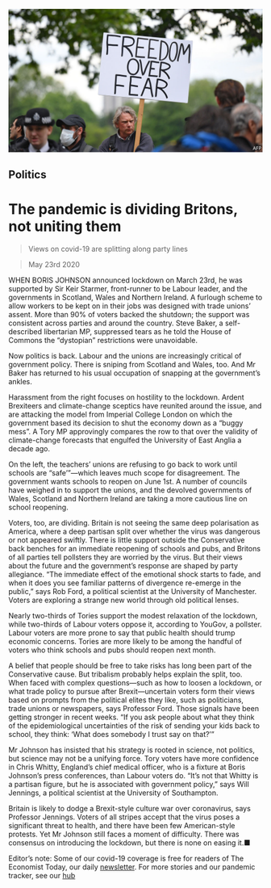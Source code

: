 ![](./images/20200523_BRP006.jpg)

## Politics

# The pandemic is dividing Britons, not uniting them

> Views on covid-19 are splitting along party lines

> May 23rd 2020

WHEN BORIS JOHNSON announced lockdown on March 23rd, he was supported by Sir Keir Starmer, front-runner to be Labour leader, and the governments in Scotland, Wales and Northern Ireland. A furlough scheme to allow workers to be kept on in their jobs was designed with trade unions’ assent. More than 90% of voters backed the shutdown; the support was consistent across parties and around the country. Steve Baker, a self-described libertarian MP, suppressed tears as he told the House of Commons the “dystopian” restrictions were unavoidable.

Now politics is back. Labour and the unions are increasingly critical of government policy. There is sniping from Scotland and Wales, too. And Mr Baker has returned to his usual occupation of snapping at the government’s ankles.

Harassment from the right focuses on hostility to the lockdown. Ardent Brexiteers and climate-change sceptics have reunited around the issue, and are attacking the model from Imperial College London on which the government based its decision to shut the economy down as a “buggy mess”. A Tory MP approvingly compares the row to that over the validity of climate-change forecasts that engulfed the University of East Anglia a decade ago.

On the left, the teachers’ unions are refusing to go back to work until schools are “safe’”—which leaves much scope for disagreement. The government wants schools to reopen on June 1st. A number of councils have weighed in to support the unions, and the devolved governments of Wales, Scotland and Northern Ireland are taking a more cautious line on school reopening.

Voters, too, are dividing. Britain is not seeing the same deep polarisation as America, where a deep partisan split over whether the virus was dangerous or not appeared swiftly. There is little support outside the Conservative back benches for an immediate reopening of schools and pubs, and Britons of all parties tell pollsters they are worried by the virus. But their views about the future and the government’s response are shaped by party allegiance. “The immediate effect of the emotional shock starts to fade, and when it does you see familiar patterns of divergence re-emerge in the public,” says Rob Ford, a political scientist at the University of Manchester. Voters are exploring a strange new world through old political lenses.

Nearly two-thirds of Tories support the modest relaxation of the lockdown, while two-thirds of Labour voters oppose it, according to YouGov, a pollster. Labour voters are more prone to say that public health should trump economic concerns. Tories are more likely to be among the handful of voters who think schools and pubs should reopen next month.

A belief that people should be free to take risks has long been part of the Conservative cause. But tribalism probably helps explain the split, too. When faced with complex questions—such as how to loosen a lockdown, or what trade policy to pursue after Brexit—uncertain voters form their views based on prompts from the political elites they like, such as politicians, trade unions or newspapers, says Professor Ford. Those signals have been getting stronger in recent weeks. “If you ask people about what they think of the epidemiological uncertainties of the risk of sending your kids back to school, they think: ‘What does somebody I trust say on that?’”

Mr Johnson has insisted that his strategy is rooted in science, not politics, but science may not be a unifying force. Tory voters have more confidence in Chris Whitty, England’s chief medical officer, who is a fixture at Boris Johnson’s press conferences, than Labour voters do. “It’s not that Whitty is a partisan figure, but he is associated with government policy,” says Will Jennings, a political scientist at the University of Southampton.

Britain is likely to dodge a Brexit-style culture war over coronavirus, says Professor Jennings. Voters of all stripes accept that the virus poses a significant threat to health, and there have been few American-style protests. Yet Mr Johnson still faces a moment of difficulty. There was consensus on introducing the lockdown, but there is none on easing it.■

Editor’s note: Some of our covid-19 coverage is free for readers of The Economist Today, our daily [newsletter](https://www.economist.com/https://my.economist.com/user#newsletter). For more stories and our pandemic tracker, see our [hub](https://www.economist.com//news/2020/03/11/the-economists-coverage-of-the-coronavirus)